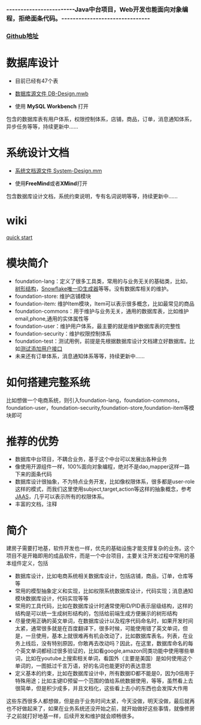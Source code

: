 

### ------------------------Java中台项目，Web开发也能面向对象编程，拒绝面条代码。-------------------------------
###  [Github地址](https://github.com/wuda0112/foundation)

# 数据库设计
- 目前已经有47个表
- [数据库源文件 DB-Design.mwb ](https://github.com/wuda0112/foundation/blob/master/DB-Design.mwb)

- 使用 **MySQL Workbench** 打开

包含的数据库表有用户体系，权限控制体系，店铺，商品，订单，消息通知体系，异步任务等等，持续更新中......

# 系统设计文档
- [系统文档源文件 System-Design.mm](https://github.com/wuda0112/foundation/blob/master/System-Design.mm)

- 使用**FreeMind**或者**XMind**打开

包含数据库设计文档，系统约束说明，专有名词说明等等，持续更新中......

# wiki
[quick start](https://github.com/wuda0112/foundation/wiki)

# 模块简介
- foundation-lang：定义了很多工具类，常用的与业务无关的基础类，比如，[树形结构](https://github.com/wuda0112/foundation/tree/master/foundation-lang/src/main/java/com/wuda/foundation/lang/tree/)，[Snowflake唯一ID生成器](https://github.com/wuda0112/foundation/blob/master/foundation-lang/src/main/java/com/wuda/foundation/lang/keygen/KeyGeneratorSnowflake.java)等等。没有数据库相关的维护。
- foundation-store: 维护店铺模块
- foundation-item: 维护Item模块，Item可以表示很多概念，比如最常见的商品
- foundation-commons：用于维护与业务无关，通用的数据库表，比如维护email,phone,通用的实体属性等
- foundation-user：维护用户体系，最主要的就是维护数据库表的完整性
- foundation-security：维护权限控制体系
- foundation-test：测试用例，前提是先根据数据库设计文档建立好数据库。比如[测试添加用户接口](https://github.com/wuda0112/foundation/blob/master/foundation-test/src/test/java/com/wuda/foundation/test/user/UserManagerTest.java)
- 未来还有订单体系，消息通知体系等等，持续更新中......

# 如何搭建完整系统
比如想做一个电商系统，则引入foundation-lang，foundation-commons，foundation-user，foundation-security,foundation-store,foundation-item等模块即可

# 推荐的优势
- 数据库中台项目，不耦合业务，基于这个中台可以发展出各种业务
- 像使用开源组件一样，100%面向对象编程，绝对不是dao,mapper这样一路下来的面条代码
- 数据库设计很抽象，不为特点业务开发，比如像权限体系，很多都是user-role这样的模式，而我们这里使用subject,target,action等这样的抽象概念，参考[JAAS](https://docs.oracle.com/javase/7/docs/technotes/guides/security/jaas/JAASRefGuide.html)，几乎可以表示所有的权限体系。
- 丰富的文档，注释

# 简介
建房子需要打地基，软件开发也一样，优先的基础设施才能支撑复杂的业务。这个项目不是开箱即用的成品软件，而是一个中台项目，主要关注开发过程中常用的基本组件定义，包括
- 数据库设计，比如电商系统相关数据库设计，包括店铺，商品，订单，仓库等等
- 常用的模型抽象定义和实现，比如权限系统数据库设计，代码实现；消息通知模块数据库设计，代码实现等等
- 常用的工具代码，比如在数据库设计时通常使用ID/PID表示层级结构，这样的结构是可以统一生成树形结构的，包括给前端生成方便展示的树形结构
- 尽量使用正确的英文单词，在数据库设计以及程序代码命名时，如果开发时间太紧，通常很多就是在百度翻译下，很多时候，可能使用错了英文单词，但是，一旦使用，基本上就很难再有机会改动了，比如数据库表名，列表，在业务上线后，没有特别原因，你敢再去改动吗？因此，在这里，数据库命名的每个英文单词都经过很多验证的，比如看google,amazon同类功能中使用哪些单词，比如在youtube上搜索相关单词，看国外（主要是美国）是如何使用这个单词的，一图抵过千言万语，好的名词也能更好的表达意思
- 定义基本的约束，比如在数据库设计中，所有数据ID都不能是0，因为0倍用于特殊用途；比如主键ID预留一个范围的值给系统数据使用，等等，虽然看上去很简单，但是积少成多，并且文档化，这些看上去小的东西也会发挥大作用

这些东西很多人都想做，但是由于业务时间太紧，今天没做，明天没做，最后就再也不好做起来了，如果在业务系统还没开始之前，就开始做好这些事情，就像修房子之前就打好地基一样，后续开发和维护就会顺畅很多。
